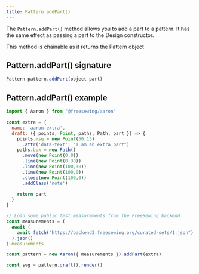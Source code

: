 ```yaml
---
title: Pattern.addPart()
---
```


The `Pattern.addPart()` method allows you to add a part to a pattern.
It has the same effect as passing a part to the Design constructor.

<Note>This method is chainable as it returns the Pattern object</Note>

## Pattern.addPart() signature

```js
Pattern pattern.addPart(object part)
```

## Pattern.addPart() example

```js
import { Aaron } from "@freesewing/aaron"

const extra = {
  name: 'aaron.extra',
  draft: ({ points, Point, paths, Path, part }) => {
    points.msg = new Point(50,15)
      .attr('data-text', "I am an extra part")
    paths.box = new Path()
      .move(new Point(0,0))
      .line(new Point(0,30))
      .line(new Point(100,30))
      .line(new Point(100,0))
      .close(new Point(100,0))
      .addClass('note')

    return part
  }
}

// Load some public test measurements from the FreeSewing backend
const measurements = (
  await (
    await fetch("https://backend3.freesewing.org/curated-sets/1.json")
  ).json()
).measurements

const pattern = new Aaron({ measurements }).addPart(extra)

const svg = pattern.draft().render()
```
